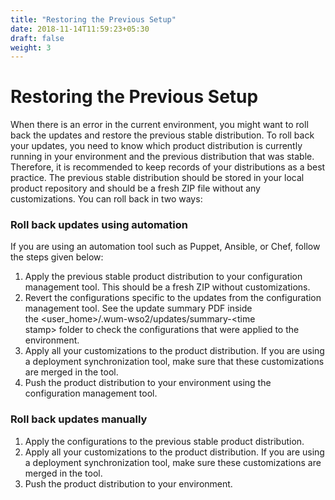 ```yaml
---
title: "Restoring the Previous Setup"
date: 2018-11-14T11:59:23+05:30
draft: false
weight: 3
---
```

# Restoring the Previous Setup

When there is an error in the current environment, you might want to
roll back the updates and restore the previous stable distribution. To
roll back your updates, you need to know which product distribution is
currently running in your environment and the previous distribution that
was stable. Therefore, it is recommended to keep records of your
distributions as a best practice. The previous stable distribution
should be stored in your local product repository and should be a fresh
ZIP file without any customizations. You can roll back in two ways:

### Roll back updates using automation

If you are using an automation tool such as Puppet, Ansible, or Chef,
follow the steps given below:

1.  Apply the previous stable product distribution to your configuration
    management tool. This should be a fresh ZIP without customizations.
2.  Revert the configurations specific to the updates from the
    configuration management tool. See the update summary PDF inside
    the &lt;user\_home&gt;/.wum-wso2/updates/summary-&lt;time
    stamp&gt; folder to check the configurations that were applied to
    the environment.
3.  Apply all your customizations to the product distribution. If you
    are using a deployment synchronization tool, make sure that these
    customizations are merged in the tool.
4.  Push the product distribution to your environment using the
    configuration management tool.

### Roll back updates manually

1.  Apply the configurations to the previous stable product
    distribution.
2.  Apply all your customizations to the product distribution. If you
    are using a deployment synchronization tool, make sure these
    customizations are merged in the tool.
3.  Push the product distribution to your environment.
